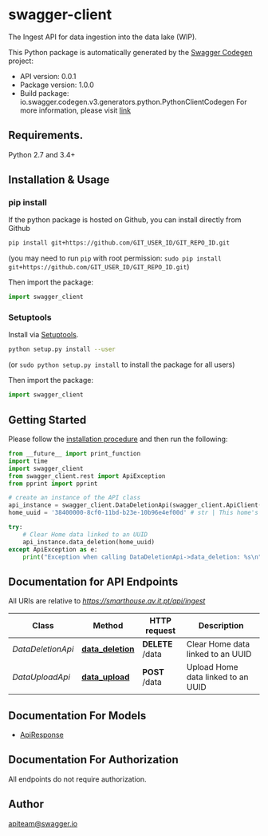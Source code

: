 # swagger-client
The Ingest API for data ingestion into the data lake (WIP).

This Python package is automatically generated by the [Swagger Codegen](https://github.com/swagger-api/swagger-codegen) project:

- API version: 0.0.1
- Package version: 1.0.0
- Build package: io.swagger.codegen.v3.generators.python.PythonClientCodegen
For more information, please visit [link](link)

## Requirements.

Python 2.7 and 3.4+

## Installation & Usage
### pip install

If the python package is hosted on Github, you can install directly from Github

```sh
pip install git+https://github.com/GIT_USER_ID/GIT_REPO_ID.git
```
(you may need to run `pip` with root permission: `sudo pip install git+https://github.com/GIT_USER_ID/GIT_REPO_ID.git`)

Then import the package:
```python
import swagger_client 
```

### Setuptools

Install via [Setuptools](http://pypi.python.org/pypi/setuptools).

```sh
python setup.py install --user
```
(or `sudo python setup.py install` to install the package for all users)

Then import the package:
```python
import swagger_client
```

## Getting Started

Please follow the [installation procedure](#installation--usage) and then run the following:

```python
from __future__ import print_function
import time
import swagger_client
from swagger_client.rest import ApiException
from pprint import pprint

# create an instance of the API class
api_instance = swagger_client.DataDeletionApi(swagger_client.ApiClient(configuration))
home_uuid = '38400000-8cf0-11bd-b23e-10b96e4ef00d' # str | This home's UUID

try:
    # Clear Home data linked to an UUID
    api_instance.data_deletion(home_uuid)
except ApiException as e:
    print("Exception when calling DataDeletionApi->data_deletion: %s\n" % e)
```

## Documentation for API Endpoints

All URIs are relative to *https://smarthouse.av.it.pt/api/ingest*

Class | Method | HTTP request | Description
------------ | ------------- | ------------- | -------------
*DataDeletionApi* | [**data_deletion**](docs/DataDeletionApi.md#data_deletion) | **DELETE** /data | Clear Home data linked to an UUID
*DataUploadApi* | [**data_upload**](docs/DataUploadApi.md#data_upload) | **POST** /data | Upload Home data linked to an UUID

## Documentation For Models

 - [ApiResponse](docs/ApiResponse.md)

## Documentation For Authorization

 All endpoints do not require authorization.


## Author

apiteam@swagger.io

